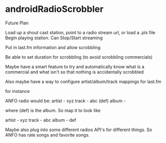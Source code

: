 androidRadioScrobbler
=====================
Future Plan

Load up a shout cast station, point to a radio stream url, or load a .pls file
Begin playing station. Can Stop/Start streaming

Put in last.fm information and allow scrobbling

Be able to set duration for scrobbling (to avoid scrobbling commercials)

Maybe have a smart feature to try and automatically know what is a commercial and what isn't
so that nothing is accidentally scrobbled

Also maybe have a way to configure artist/album/track mappings for last.fm

for instance

ANFO radio would be:
artist - xyz
track - abc (def)
album - 

where (def) is the album. So map it to look like

artist - xyz
track - abc
album - def

Maybe also plug into some different radios API's for different things.  So ANFO has rate songs and favorite songs.
